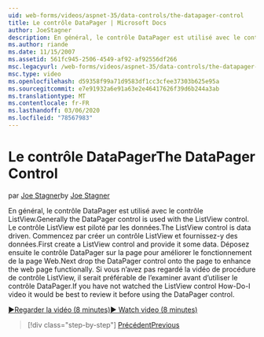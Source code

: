 ```yaml
---
uid: web-forms/videos/aspnet-35/data-controls/the-datapager-control
title: Le contrôle DataPager | Microsoft Docs
author: JoeStagner
description: En général, le contrôle DataPager est utilisé avec le contrôle ListView. Le contrôle ListView est piloté par les données. Commencez par créer un contrôle ListView et fournissez-lui une partie d...
ms.author: riande
ms.date: 11/15/2007
ms.assetid: 561fc945-2506-4549-af92-af92556df266
msc.legacyurl: /web-forms/videos/aspnet-35/data-controls/the-datapager-control
msc.type: video
ms.openlocfilehash: d59358f99a71d9583df1cc3cfee37303b625e95a
ms.sourcegitcommit: e7e91932a6e91a63e2e46417626f39d6b244a3ab
ms.translationtype: MT
ms.contentlocale: fr-FR
ms.lasthandoff: 03/06/2020
ms.locfileid: "78567983"
---
```

# <a name="the-datapager-control"></a><span data-ttu-id="2e541-105">Le contrôle DataPager</span><span class="sxs-lookup"><span data-stu-id="2e541-105">The DataPager Control</span></span>

<span data-ttu-id="2e541-106">par [Joe Stagner](https://github.com/JoeStagner)</span><span class="sxs-lookup"><span data-stu-id="2e541-106">by [Joe Stagner](https://github.com/JoeStagner)</span></span>

<span data-ttu-id="2e541-107">En général, le contrôle DataPager est utilisé avec le contrôle ListView.</span><span class="sxs-lookup"><span data-stu-id="2e541-107">Generally the DataPager control is used with the ListView control.</span></span> <span data-ttu-id="2e541-108">Le contrôle ListView est piloté par les données.</span><span class="sxs-lookup"><span data-stu-id="2e541-108">The ListView control is data driven.</span></span> <span data-ttu-id="2e541-109">Commencez par créer un contrôle ListView et fournissez-y des données.</span><span class="sxs-lookup"><span data-stu-id="2e541-109">First create a ListView control and provide it some data.</span></span> <span data-ttu-id="2e541-110">Déposez ensuite le contrôle DataPager sur la page pour améliorer le fonctionnement de la page Web.</span><span class="sxs-lookup"><span data-stu-id="2e541-110">Next drop the DataPager control onto the page to enhance the web page functionally.</span></span> <span data-ttu-id="2e541-111">Si vous n’avez pas regardé la vidéo de procédure de contrôle ListView, il serait préférable de l’examiner avant d’utiliser le contrôle DataPager.</span><span class="sxs-lookup"><span data-stu-id="2e541-111">If you have not watched the ListView control How-Do-I video it would be best to review it before using the DataPager control.</span></span>

[<span data-ttu-id="2e541-112">&#9654;Regarder la vidéo (8 minutes)</span><span class="sxs-lookup"><span data-stu-id="2e541-112">&#9654; Watch video (8 minutes)</span></span>](https://channel9.msdn.com/Blogs/ASP-NET-Site-Videos/the-datapager-control)

> [!div class="step-by-step"]
> [<span data-ttu-id="2e541-113">Précédent</span><span class="sxs-lookup"><span data-stu-id="2e541-113">Previous</span></span>](the-listview-control.md)
